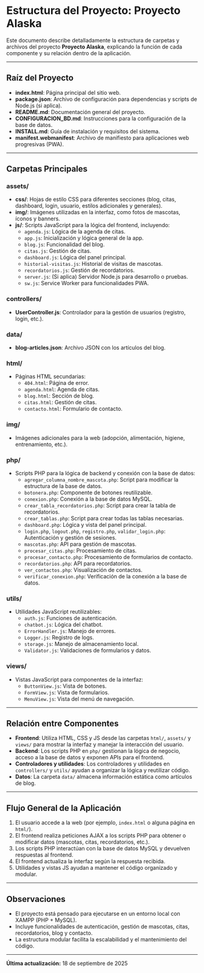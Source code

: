 # Estructura del Proyecto: Proyecto Alaska

Este documento describe detalladamente la estructura de carpetas y archivos del proyecto **Proyecto Alaska**, explicando la función de cada componente y su relación dentro de la aplicación.

---

## Raíz del Proyecto

- **index.html**: Página principal del sitio web.
- **package.json**: Archivo de configuración para dependencias y scripts de Node.js (si aplica).
- **README.md**: Documentación general del proyecto.
- **CONFIGURACION_BD.md**: Instrucciones para la configuración de la base de datos.
- **INSTALL.md**: Guía de instalación y requisitos del sistema.
- **manifest.webmanifest**: Archivo de manifiesto para aplicaciones web progresivas (PWA).

---

## Carpetas Principales

### assets/
- **css/**: Hojas de estilo CSS para diferentes secciones (blog, citas, dashboard, login, usuario, estilos adicionales y generales).
- **img/**: Imágenes utilizadas en la interfaz, como fotos de mascotas, íconos y banners.
- **js/**: Scripts JavaScript para la lógica del frontend, incluyendo:
  - `agenda.js`: Lógica de la agenda de citas.
  - `app.js`: Inicialización y lógica general de la app.
  - `blog.js`: Funcionalidad del blog.
  - `citas.js`: Gestión de citas.
  - `dashboard.js`: Lógica del panel principal.
  - `historial-visitas.js`: Historial de visitas de mascotas.
  - `recordatorios.js`: Gestión de recordatorios.
  - `server.js`: (Si aplica) Servidor Node.js para desarrollo o pruebas.
  - `sw.js`: Service Worker para funcionalidades PWA.

### controllers/
- **UserController.js**: Controlador para la gestión de usuarios (registro, login, etc.).

### data/
- **blog-articles.json**: Archivo JSON con los artículos del blog.

### html/
- Páginas HTML secundarias:
  - `404.html`: Página de error.
  - `agenda.html`: Agenda de citas.
  - `blog.html`: Sección de blog.
  - `citas.html`: Gestión de citas.
  - `contacto.html`: Formulario de contacto.

### img/
- Imágenes adicionales para la web (adopción, alimentación, higiene, entrenamiento, etc.).

### php/
- Scripts PHP para la lógica de backend y conexión con la base de datos:
  - `agregar_columna_nombre_mascota.php`: Script para modificar la estructura de la base de datos.
  - `botonera.php`: Componente de botones reutilizable.
  - `conexion.php`: Conexión a la base de datos MySQL.
  - `crear_tabla_recordatorios.php`: Script para crear la tabla de recordatorios.
  - `crear_tablas.php`: Script para crear todas las tablas necesarias.
  - `dashboard.php`: Lógica y vista del panel principal.
  - `login.php`, `logout.php`, `registro.php`, `validar_login.php`: Autenticación y gestión de sesiones.
  - `mascotas.php`: API para gestión de mascotas.
  - `procesar_citas.php`: Procesamiento de citas.
  - `procesar_contacto.php`: Procesamiento de formularios de contacto.
  - `recordatorios.php`: API para recordatorios.
  - `ver_contactos.php`: Visualización de contactos.
  - `verificar_conexion.php`: Verificación de la conexión a la base de datos.

### utils/
- Utilidades JavaScript reutilizables:
  - `auth.js`: Funciones de autenticación.
  - `chatbot.js`: Lógica del chatbot.
  - `ErrorHandler.js`: Manejo de errores.
  - `Logger.js`: Registro de logs.
  - `storage.js`: Manejo de almacenamiento local.
  - `Validator.js`: Validaciones de formularios y datos.

### views/
- Vistas JavaScript para componentes de la interfaz:
  - `ButtonView.js`: Vista de botones.
  - `FormView.js`: Vista de formularios.
  - `MenuView.js`: Vista del menú de navegación.

---

## Relación entre Componentes

- **Frontend**: Utiliza HTML, CSS y JS desde las carpetas `html/`, `assets/` y `views/` para mostrar la interfaz y manejar la interacción del usuario.
- **Backend**: Los scripts PHP en `php/` gestionan la lógica de negocio, acceso a la base de datos y exponen APIs para el frontend.
- **Controladores y utilidades**: Los controladores y utilidades en `controllers/` y `utils/` ayudan a organizar la lógica y reutilizar código.
- **Datos**: La carpeta `data/` almacena información estática como artículos de blog.

---

## Flujo General de la Aplicación

1. El usuario accede a la web (por ejemplo, `index.html` o alguna página en `html/`).
2. El frontend realiza peticiones AJAX a los scripts PHP para obtener o modificar datos (mascotas, citas, recordatorios, etc.).
3. Los scripts PHP interactúan con la base de datos MySQL y devuelven respuestas al frontend.
4. El frontend actualiza la interfaz según la respuesta recibida.
5. Utilidades y vistas JS ayudan a mantener el código organizado y modular.

---

## Observaciones

- El proyecto está pensado para ejecutarse en un entorno local con XAMPP (PHP + MySQL).
- Incluye funcionalidades de autenticación, gestión de mascotas, citas, recordatorios, blog y contacto.
- La estructura modular facilita la escalabilidad y el mantenimiento del código.

---

**Última actualización:** 18 de septiembre de 2025
